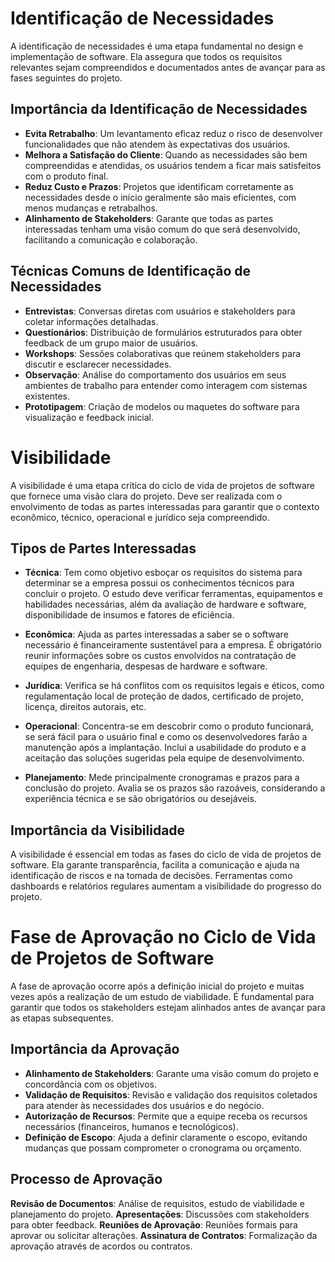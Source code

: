 # Identificação de Necessidades

A identificação de necessidades é uma etapa fundamental no design e implementação de software. Ela assegura que todos os requisitos relevantes sejam compreendidos e documentados antes de avançar para as fases seguintes do projeto.

## Importância da Identificação de Necessidades

- **Evita Retrabalho**: Um levantamento eficaz reduz o risco de desenvolver funcionalidades que não atendem às expectativas dos usuários.
- **Melhora a Satisfação do Cliente**: Quando as necessidades são bem compreendidas e atendidas, os usuários tendem a ficar mais satisfeitos com o produto final.
- **Reduz Custo e Prazos**: Projetos que identificam corretamente as necessidades desde o início geralmente são mais eficientes, com menos mudanças e retrabalhos.
- **Alinhamento de Stakeholders**: Garante que todas as partes interessadas tenham uma visão comum do que será desenvolvido, facilitando a comunicação e colaboração.

## Técnicas Comuns de Identificação de Necessidades

- **Entrevistas**: Conversas diretas com usuários e stakeholders para coletar informações detalhadas.
- **Questionários**: Distribuição de formulários estruturados para obter feedback de um grupo maior de usuários.
- **Workshops**: Sessões colaborativas que reúnem stakeholders para discutir e esclarecer necessidades.
- **Observação**: Análise do comportamento dos usuários em seus ambientes de trabalho para entender como interagem com sistemas existentes.
- **Prototipagem**: Criação de modelos ou maquetes do software para visualização e feedback inicial.


# Visibilidade

A visibilidade é uma etapa crítica do ciclo de vida de projetos de software que fornece uma visão clara do projeto. Deve ser realizada com o envolvimento de todas as partes interessadas para garantir que o contexto econômico, técnico, operacional e jurídico seja compreendido.

## Tipos de Partes Interessadas

- **Técnica**: Tem como objetivo esboçar os requisitos do sistema para determinar se a empresa possui os conhecimentos técnicos para concluir o projeto. O estudo deve verificar ferramentas, equipamentos e habilidades necessárias, além da avaliação de hardware e software, disponibilidade de insumos e fatores de eficiência.

- **Econômica**: Ajuda as partes interessadas a saber se o software necessário é financeiramente sustentável para a empresa. É obrigatório reunir informações sobre os custos envolvidos na contratação de equipes de engenharia, despesas de hardware e software.

- **Jurídica**: Verifica se há conflitos com os requisitos legais e éticos, como regulamentação local de proteção de dados, certificado de projeto, licença, direitos autorais, etc.

- **Operacional**: Concentra-se em descobrir como o produto funcionará, se será fácil para o usuário final e como os desenvolvedores farão a manutenção após a implantação. Inclui a usabilidade do produto e a aceitação das soluções sugeridas pela equipe de desenvolvimento.

- **Planejamento**: Mede principalmente cronogramas e prazos para a conclusão do projeto. Avalia se os prazos são razoáveis, considerando a experiência técnica e se são obrigatórios ou desejáveis.

## Importância da Visibilidade

A visibilidade é essencial em todas as fases do ciclo de vida de projetos de software. Ela garante transparência, facilita a comunicação e ajuda na identificação de riscos e na tomada de decisões. Ferramentas como dashboards e relatórios regulares aumentam a visibilidade do progresso do projeto.


# Fase de Aprovação no Ciclo de Vida de Projetos de Software

A fase de aprovação ocorre após a definição inicial do projeto e muitas vezes após a realização de um estudo de viabilidade. É fundamental para garantir que todos os stakeholders estejam alinhados antes de avançar para as etapas subsequentes.

## Importância da Aprovação

- **Alinhamento de Stakeholders**: Garante uma visão comum do projeto e concordância com os objetivos.
- **Validação de Requisitos**: Revisão e validação dos requisitos coletados para atender às necessidades dos usuários e do negócio.
- **Autorização de Recursos**: Permite que a equipe receba os recursos necessários (financeiros, humanos e tecnológicos).
- **Definição de Escopo**: Ajuda a definir claramente o escopo, evitando mudanças que possam comprometer o cronograma ou orçamento.

## Processo de Aprovação

**Revisão de Documentos**: Análise de requisitos, estudo de viabilidade e planejamento do projeto.
**Apresentações**: Discussões com stakeholders para obter feedback.
**Reuniões de Aprovação**: Reuniões formais para aprovar ou solicitar alterações.
**Assinatura de Contratos**: Formalização da aprovação através de acordos ou contratos.

